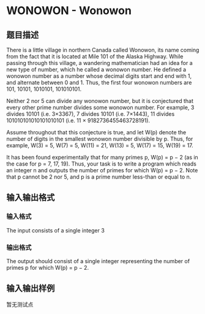 # WONOWON - Wonowon

## 题目描述

There is a little village in northern Canada called Wonowon, its name coming from the fact that it is located at Mile 101 of the Alaska Highway. While passing through this village, a wandering mathematician had an idea for a new type of number, which he called a wonowon number. He defined a wonowon number as a number whose decimal digits start and end with 1, and alternate between 0 and 1. Thus, the first four wonowon numbers are 101, 10101, 1010101, 101010101.

Neither 2 nor 5 can divide any wonowon number, but it is conjectured that every other prime number divides some wonowon number. For example, 3 divides 10101 (i.e. 3×3367), 7 divides 10101 (i.e. 7×1443), 11 divides 101010101010101010101 (i.e. 11 × 9182736455463728191).

Assume throughout that this conjecture is true, and let W(p) denote the number of digits in the smallest wonowon number divisible by p. Thus, for example, W(3) = 5, W(7) = 5, W(11) = 21, W(13) = 5, W(17) = 15, W(19) = 17.

It has been found experimentally that for many primes p, W(p) = p − 2 (as in the case for p = 7, 17, 19). Thus, your task is to write a program which reads an integer n and outputs the number of primes for which W(p) = p − 2. Note that p cannot be 2 nor 5, and p is a prime number less-than or equal to n.

## 输入输出格式

### 输入格式

The input consists of a single integer 3

### 输出格式

The output should consist of a single integer representing the number of primes p for which W(p) = p − 2.

## 输入输出样例

暂无测试点

